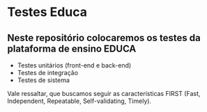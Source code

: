# Testes Educa
## Neste repositório colocaremos os testes da plataforma de ensino EDUCA
- Testes unitários (front-end e back-end)
- Testes de integração
- Testes de sistema

Vale ressaltar, que buscamos seguir as características FIRST (Fast, Independent, Repeatable, Self-validating, Timely).

